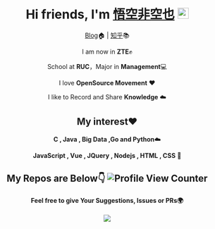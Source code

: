 <div align="center">
  
<h1>Hi friends, I'm <a href="https://www.wukongnotnull.com/">悟空非空也</a> <img src="https://media.giphy.com/media/hvRJCLFzcasrR4ia7z/giphy.gif" width="25px"> </h1>
  
[Blog](https://www.wukongnotnull.com)🏠  | [知乎](https://www.zhihu.com/people/wukongnotnull)📚

I am now in **ZTE**✊

School at **RUC**，Major in **Management**💻

I love **OpenSource Movement** ❤️

I like to Record and Share **Knowledge** ☁️

## My interest❤️ 

**C , Java , Big Data ,Go and Python**☁️

**JavaScript , Vue , JQuery , Nodejs , HTML , CSS** 🤖️

## My Repos are Below👇 ![Profile View Counter](https://komarev.com/ghpvc/?username=WukongNotNull)

#### Feel free to give Your Suggestions, Issues or PRs🌍

<img  src="https://github-readme-stats.vercel.app/api?username=WukongNotNull&show_icons=true&theme=tokyonight&icon_color=6392DF">

</div>

